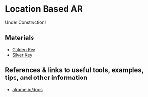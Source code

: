# Location Based AR
Under Construction!


## Materials
* [Golden Key](https://sketchfab.com/3d-models/old-gold-key-f5dc85be7a5041af8664c50959c89001)
* [Silver Key](https://sketchfab.com/3d-models/old-key-5a74fa82815b4e899ad4d5817d58ade5)

## References & links to useful tools, examples, tips, and other information
* [aframe.io/docs](https://aframe.io/docs/1.4.0/components/camera.html)